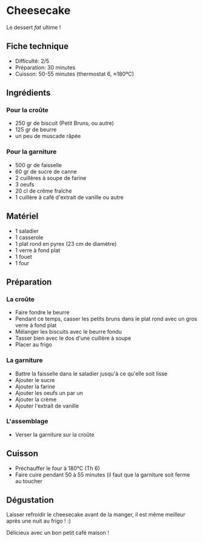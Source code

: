 # Cheesecake

Le dessert *fat* ultime !

## Fiche technique

- Difficulté: 2/5
- Préparation: 30 minutes
- Cuisson: 50-55 minutes (thermostat 6, ≈180ºC)

## Ingrédients

### Pour la croûte

- 250 gr de biscuit (Petit Bruns, ou autre)
- 125 gr de beurre
- un peu de muscade râpée

### Pour la garniture

- 500 gr de faisselle
- 60 gr de sucre de canne
- 2 cuillères à soupe de farine
- 3 oeufs
- 20 cl de crême fraîche
- 1 cuillère à café d'extrait de vanille ou autre

## Matériel

- 1 saladier
- 1 casserole
- 1 plat rond en pyrex (23 cm de diamètre)
- 1 verre à fond plat
- 1 fouet
- 1 four

## Préparation

### La croûte

- Faire fondre le beurre
- Pendant ce temps, casser les petits bruns dans le plat rond avec un gros verre à fond plat
- Mélanger les biscuits avec le beurre fondu
- Tasser bien avec le dos d'une cuillère à soupe
- Placer au frigo

### La garniture

- Battre la faisselle dans le saladier jusqu'à ce qu'elle soit lisse
- Ajouter le sucre
- Ajouter la farine
- Ajouter les oeufs un par un
- Ajouter la crème
- Ajouter l'extrait de vanille

### L'assemblage

- Verser la garniture sur la croûte

## Cuisson

- Préchauffer le four à 180°C (Th 6)
- Faire cuire pendant 50 à 55 minutes (il faut que la garniture soit ferme au toucher

## Dégustation

Laisser refroidir le cheesecake avant de la manger, il est même meilleur après une nuit au frigo ! :)

Délicieux avec un bon petit café maison !
